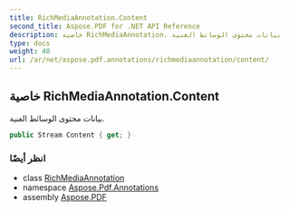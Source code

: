 ```yaml
---
title: RichMediaAnnotation.Content
second_title: Aspose.PDF for .NET API Reference
description: خاصية RichMediaAnnotation. بيانات محتوى الوسائط الغنية
type: docs
weight: 40
url: /ar/net/aspose.pdf.annotations/richmediaannotation/content/
---
```

## خاصية RichMediaAnnotation.Content

بيانات محتوى الوسائط الغنية.

```csharp
public Stream Content { get; }
```

### انظر أيضًا

* class [RichMediaAnnotation](../)
* namespace [Aspose.Pdf.Annotations](../../../aspose.pdf.annotations/)
* assembly [Aspose.PDF](../../../)